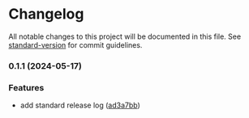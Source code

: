 # Changelog

All notable changes to this project will be documented in this file. See [standard-version](https://github.com/conventional-changelog/standard-version) for commit guidelines.

### 0.1.1 (2024-05-17)


### Features

* add standard release log ([ad3a7bb](https://github.com/nhanng19/liva/commit/ad3a7bb4998c1f56176961e32307fc5ab02e3f8f))
